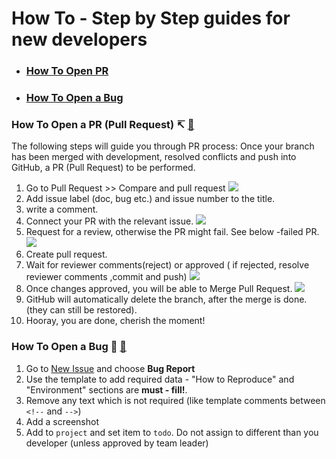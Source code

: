 # How To - Step by Step guides for new developers<a id="howtocontent"></a>
- ### [How To Open PR](#openpr)
- ### [How To Open a Bug](#openbug)

### How To Open a PR (Pull Request) ↸ <a id="openpr"></a> [🔼](#howtocontent)
The following steps will guide you through PR process:
Once your branch has been merged with development, resolved conflicts and push into GitHub, a PR (Pull Request)
to be performed.
1. Go to  Pull Request >> Compare and pull request
![](2020-05-21-00-53-22.png)
2. Add issue label (doc, bug etc.) and issue number to the title.
3. write a comment.
4. Connect your PR with the relevant issue.
![](2020-05-20-23-59-24.png)
5. Request for a review, otherwise the PR might fail.
	See below -failed PR.
![](2020-05-21-00-13-38.png)
6. Create pull request.
7. Wait for reviewer comments(reject) or approved ( if rejected, resolve reviewer comments ,commit and push)
![](2020-05-20-23-37-56.png)
8. Once changes approved, you will be able to Merge Pull Request.
![](2020-05-21-00-22-50.png)
9. GitHub will automatically delete the branch, after the merge is done. (they can still be restored).
10. Hooray, you are done, cherish the moment!
 


### How To Open a Bug 🐞 <a id="openbug"></a> [🔼](#howtocontent)
1. Go to [New Issue](https://github.com/TSGITSYSTEMS/lhs-web-client/issues/new/choose) and choose **Bug Report**
2. Use the template to add required data - "How to Reproduce" and "Environment" sections are **must - fill!**.
3. Remove any text which is not required (like template comments between `<!--` and `-->`)
4. Add a screenshot
5. Add to `project` and set item to `todo`. Do not assign to different than you developer (unless approved by team leader) 

